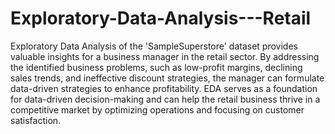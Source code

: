 # Exploratory-Data-Analysis---Retail
Exploratory Data Analysis of the 'SampleSuperstore' dataset provides valuable insights for a business manager in the retail sector. By addressing the identified business problems, such as low-profit margins, declining sales trends, and ineffective discount strategies, the manager can formulate data-driven strategies to enhance profitability. EDA serves as a foundation for data-driven decision-making and can help the retail business thrive in a competitive market by optimizing operations and focusing on customer satisfaction.
